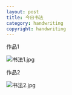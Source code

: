 ```yaml
---
layout: post
title: 今日书法
category: handwriting
copyright: handwriting
---
```

作品1

![书法1.jpg](https://i.loli.net/2020/03/14/TelgHbaJcDsWE5O.jpg)

作品2

![书法2.jpg](https://i.loli.net/2020/03/14/OsAqQWHafPoZ2Y4.jpg)
